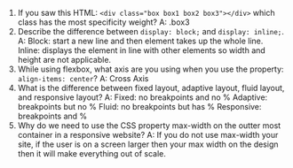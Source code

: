 <!-- Answers to the Self Study Questions go here -->

1. If you saw this HTML: `<div class="box box1 box2 box3"></div>` which class has the most specificity weight?
    A: .box3
2. Describe the difference between `display: block;` and `display: inline;`.
    A: 
        Block: start a new line and then element takes up the whole line.
        Inline: displays the element in line with other elements so width and height are not applicable.
3. While using flexbox, what axis are you using when you use the property: `align-items: center`?
    A: Cross Axis
4. What is the difference between fixed layout, adaptive layout, fluid layout, and responsive layout?
    A:
        Fixed: no breakpoints and no %
        Adaptive: breakpoints but no %
        Fluid: no breakpoints but has %
        Responsive: breakpoints and %
5. Why do we need to use the CSS property max-width on the outter most container in a responsive website?
    A: If you do not use max-width your site, if the user is on a screen larger then your max width on the design then it will make everything out of scale.
